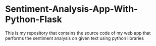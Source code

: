 # Sentiment-Analysis-App-With-Python-Flask
This is my repository that contains the source code of my web app that performs the sentiment analysis on given text using python libraries
